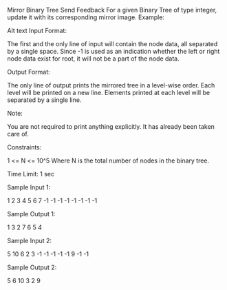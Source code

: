 Mirror Binary Tree
Send Feedback
For a given Binary Tree of type integer, update it with its corresponding mirror image.
Example:

Alt text
Input Format:

The first and the only line of input will contain the node data, all separated by a single space. Since -1 is used as an indication whether the left or right node data exist for root, it will not be a part of the node data.

Output Format:

The only line of output prints the mirrored tree in a level-wise order. 
Each level will be printed on a new line. Elements printed at each level will be separated by a single line.

Note:

You are not required to print anything explicitly. It has already been taken care of.

Constraints:

1 <= N <= 10^5
Where N is the total number of nodes in the binary tree.

Time Limit: 1 sec

Sample Input 1:

1 2 3 4 5 6 7 -1 -1 -1 -1 -1 -1 -1 -1

Sample Output 1:

1 
3 2 
7 6 5 4

Sample Input 2:

5 10 6 2 3 -1 -1 -1 -1 -1 9 -1 -1

Sample Output 2:

5 
6 10 
3 2 
9

